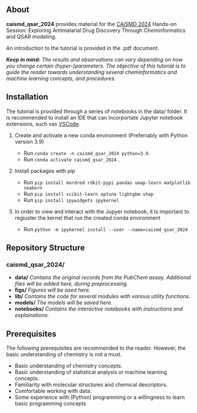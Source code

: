 
## About
**caismd_qsar_2024** provides material for the [CAiSMD 2024](https://bharatyuva.org/index.php/caismd) Hands-on Session: Exploring Antimalarial Drug Discovery Through Cheminformatics and QSAR modeling.

An introduction to the tutorial is provided in the .pdf document.

***Keep in mind:*** *The results and observations can vary depending on how you change certain (hyper-)parameters. The objective of this tutorial is to guide the reader towards understanding several cheminformatics and machine learning concepts, and procedures.*

## Installation
The tutorial is provided through a series of notebooks in the data/ folder. It is recommended to install an IDE that can incorportate Jupyter notebook extensions, such vas [VSCode](https://code.visualstudio.com/).

1. Create and activate a new conda environment (Preferrably with Python version 3.9)
    * Run ```conda create -n caismd_qsar_2024 python=3.9```. 
    * Run ```conda activate caismd_qsar_2024``` .
  
2. Install packages with pip
    * Run ```pip install mordred rdkit-pypi pandas umap-learn matplotlib seaborn```
    * Run ```pip install scikit-learn optuna lightgbm shap```
    * Run ```pip install ipywidgets ipykernel```

3. In order to view and interact with the Jupyer notebook, it is important to regiuster the kernel that run the created conda environment
    * Run ```python -m ipykernel install --user --name=caismd_qsar_2024```


## Repository Structure

### **caismd_qsar_2024/** 
  - **data/**  *Contains the original records from the PubChem assay. Additional files will be added here, during preprocessing.*
  - **figs/**  *Figures will be ased here.*
  - **lib/**   *Contains the code for several modules with various utility functions.*
  - **models/**    *The models will be saved here.*
  - **notebooks/** *Contains the interactive notebooks with instructions and explainations.*


## Prerequisites
The following prerequisites are recommended to the reader. However, the basic understanding of chemistry is not a must.

* Basic understanding of chemistry concepts.
* Basic understanding of statistical analysis or machine learning concepts.
* Familiarity with molecular structures and chemical descriptors.
* Comfortable working with data.
* Some experience with (Python) programming or a willingness to learn basic programming concepts



